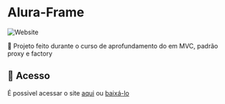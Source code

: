 # Alura-Frame
![Website](https://img.shields.io/website?down_color=lightgrey&style=flat-square&logo=appveyor&down_message=offline&label=STATUS&logo=STATUS&style=for-the-badge&up_message=FINALIZADO&url=https%3A%2F%2Fshields.io)

:book: Projeto feito durante o curso de aprofundamento do em MVC, padrão proxy e factory

## 📁 Acesso
É possivel acessar o site <a href="https://alura-frame-52fm9oymq-lucaslkj.vercel.app/">aqui</a>
ou <a href="https://github.com/lucash-barbosa/Alura-Frame/archive/refs/heads/master.zip">baixá-lo</a>
